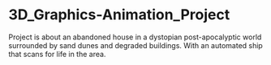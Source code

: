 # 3D_Graphics-Animation_Project

Project is about an abandoned house in a dystopian post-apocalyptic world surrounded by sand dunes and degraded buildings. With an automated ship that scans for life in the area.



